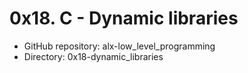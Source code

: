 # 0x18. C - Dynamic libraries
- GitHub repository: alx-low_level_programming
- Directory: 0x18-dynamic_libraries
